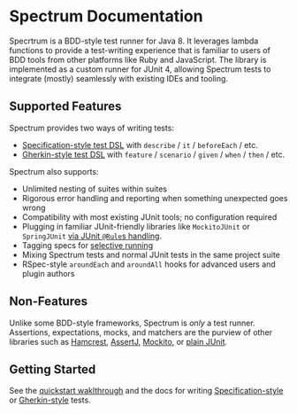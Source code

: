 # Spectrum Documentation

Specrtrum is a BDD-style test runner for Java 8. It leverages lambda functions to provide a test-writing experience that is familiar to users of BDD tools from other platforms like Ruby and JavaScript. The library is implemented as a custom runner for JUnit 4, allowing Spectrum tests to integrate (mostly) seamlessly with existing IDEs and tooling.

## Supported Features

Spectrum provides two ways of writing tests:

- [Specification-style test DSL](SpecificationDSL.md) with `describe` / `it` / `beforeEach` / etc.
- [Gherkin-style test DSL](GherkinDSL.md) with `feature` / `scenario` / `given` / `when` / `then` / etc.

Spectrum also supports:

- Unlimited nesting of suites within suites
- Rigorous error handling and reporting when something unexpected goes wrong
- Compatibility with most existing JUnit tools; no configuration required
- Plugging in familiar JUnit-friendly libraries like `MockitoJUnit` or `SpringJUnit` [via JUnit `@Rule`s handling](JunitRules.md).
- Tagging specs for [selective running](FocusingAndIgnoring.md)
- Mixing Spectrum tests and normal JUnit tests in the same project suite
- RSpec-style `aroundEach` and `aroundAll` hooks for advanced users and plugin authors

## Non-Features

Unlike some BDD-style frameworks, Spectrum is _only_ a test runner. Assertions, expectations, mocks, and matchers are the purview of other libraries such as [Hamcrest](http://hamcrest.org/JavaHamcrest/), [AssertJ](http://joel-costigliola.github.io/assertj/), [Mockito](http://mockito.org/), or [plain JUnit](https://github.com/junit-team/junit4/wiki/Assertions).

## Getting Started

See the [quickstart waklthrough](QuickstartWalkthrough.md) and the docs for writing [Specification-style](SpecificationDSL.md) or [Gherkin-style](GherkinDSL.md) tests.

